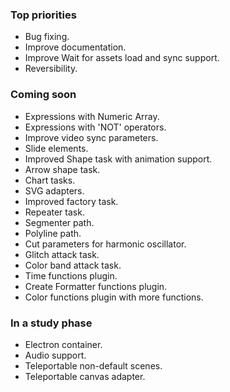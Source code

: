 ### Top priorities

- Bug fixing.
- Improve documentation.
- Improve Wait for assets load and sync support.
- Reversibility.

### Coming soon

- Expressions with Numeric Array.
- Expressions with 'NOT' operators.
- Improve video sync parameters.
- Slide elements.
- Improved Shape task with animation support.
- Arrow shape task.
- Chart tasks.
- SVG adapters.
- Improved factory task.
- Repeater task.
- Segmenter path.
- Polyline path.
- Cut parameters for harmonic oscillator.
- Glitch attack task.
- Color band attack task.
- Time functions plugin.
- Create Formatter functions plugin.
- Color functions plugin with more functions.

### In a study phase

- Electron container.
- Audio support.
- Teleportable non-default scenes.
- Teleportable canvas adapter.
